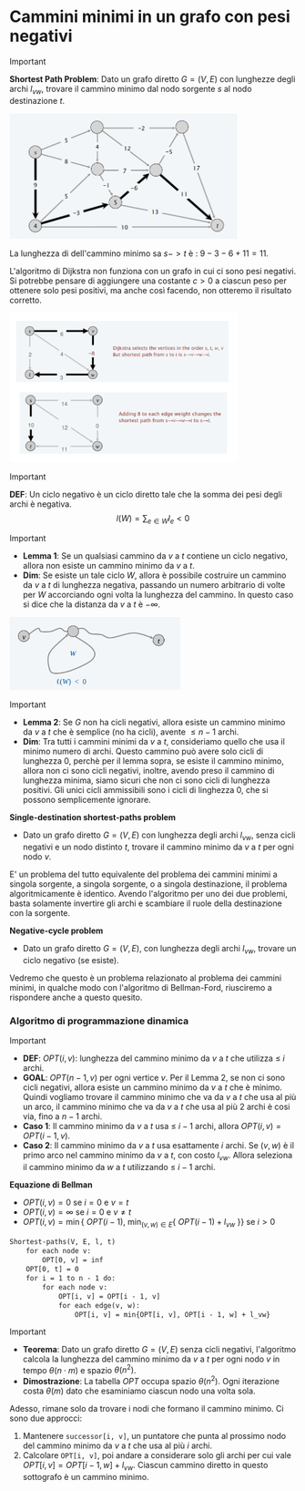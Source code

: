 # Cammini minimi in un grafo con pesi negativi

> [!IMPORTANT]
>
>**Shortest Path Problem**: Dato un grafo diretto $G=(V, E)$ con lunghezze degli archi $l_{vw}$, trovare il cammino minimo dal nodo sorgente $s$ al nodo destinazione $t$.

<img src="img/bellmanford/esempio_grafo_SP.png" width="400" />

La lunghezza di dell'cammino minimo sa $s -> t$ è : $9 - 3 - 6 + 11 = 11$.

L'algoritmo di Dijkstra non funziona con un grafo in cui ci sono pesi negativi. Si potrebbe pensare di aggiungere una costante $c > 0$ a ciascun peso per ottenere solo pesi positivi, ma anche così facendo, non otteremo il risultato corretto.

<img src="img/bellmanford/dijkstra_fail.png" width="400" />

>[!IMPORTANT]
>
>**DEF**: Un ciclo negativo è un ciclo diretto tale che la somma dei pesi degli archi è negativa.
$$l(W) = \sum_{e\in W} l_{e} < 0$$

>[!IMPORTANT]
>
> - **Lemma 1**: Se un qualsiasi cammino da $v$ a $t$ contiene un ciclo negativo, allora non esiste un cammino minimo da $v$ a $t$.
> - **Dim**: Se esiste un tale ciclo $W$, allora è possibile costruire un cammino da $v$ a $t$ di lunghezza negativa, passando un numero arbitrario di volte per $W$ accorciando ogni volta la lunghezza del cammino. In questo caso si dice che la distanza da $v$ a $t$ è $-\infty$.

<img src="img/bellmanford/negcycle.png" width="300" />

>[!IMPORTANT]
>
> - **Lemma 2**: Se $G$ non ha cicli negativi, allora esiste un cammino minimo da $v$ a $t$ che è semplice (no ha cicli), avente $\leq n - 1$ archi.
> - **Dim**: Tra tutti i cammini minimi da $v$ a $t$, consideriamo quello che usa il minimo numero di archi. Questo cammino può avere solo cicli di lunghezza 0, perchè per il lemma sopra, se esiste il cammino minimo, allora non ci sono cicli negativi, inoltre, avendo preso il cammino di lunghezza minima, siamo sicuri che non ci sono cicli di lunghezza positivi. Gli unici cicli ammissibili sono i cicli di linghezza 0, che si possono semplicemente ignorare.

**Single-destination shortest-paths problem**
- Dato un grafo diretto $G=(V, E)$ con lunghezza degli archi $l_{vw}$, senza cicli negativi e un nodo distinto $t$, trovare il cammino minimo da $v$ a $t$ per ogni nodo $v$.

E' un problema del tutto equivalente del problema dei cammini minimi a singola sorgente, a singola sorgente, o a singola destinazione, il problema algoritmicamente è identico. Avendo l'algoritmo per uno dei due problemi, basta solamente invertire gli archi e scambiare il ruole della destinazione con la sorgente.

**Negative-cycle problem**
- Dato un grafo diretto $G = (V, E)$, con lunghezza degli archi $l_{vw}$, trovare un ciclo negativo (se esiste). 

Vedremo che questo è un problema relazionato al problema dei cammini minimi, in qualche modo con l'algoritmo di Bellman-Ford, riusciremo a rispondere anche a questo quesito.

### Algoritmo di programmazione dinamica

>[!IMPORTANT]
> - **DEF**: $OPT(i, v)$: lunghezza del cammino minimo da $v$ a $t$ che utilizza $\leq$ $i$ archi.
> - **GOAL**: $OPT(n - 1, v)$ per ogni vertice $v$. Per il Lemma 2, se non ci sono cicli negativi, allora esiste un cammino minimo da $v$ a $t$ che è minimo. Quindi vogliamo trovare il cammino minimo che va da $v$ a $t$ che usa al più un arco, il cammino minimo che va da $v$ a $t$ che usa al più 2 archi è cosi via, fino a $n - 1$ archi.
> - **Caso 1**: Il cammino minimo da $v$ a $t$ usa $\leq$ $i - 1$ archi, allora $OPT(i, v) = OPT(i - 1, v)$.
> - **Caso 2**: Il cammino minimo da $v$ a $t$ usa esattamente $i$ archi. Se $(v, w)$ è il primo arco nel cammino minimo da $v$ a $t$, con costo $l_{vw}$. Allora seleziona il cammino minimo da $w$ a $t$ utilizzando $\leq$ $i - 1$ archi.

**Equazione di Bellman**
- $OPT(i, v) = 0$ se $i = 0$ e $v = t$
- $OPT(i, v) = \infty$ se $i = 0$ e $v \neq t$
- $OPT(i, v) = \min${ $OPT(i - 1)$,  $\min_{(v,w)\in E}${ $OPT(i - 1) + l_{vw}$ }} se $i > 0$

```
Shortest-paths(V, E, l, t)
    for each node v:
        OPT[0, v] = inf
    OPT[0, t] = 0
    for i = 1 to n - 1 do:
        for each node v:
            OPT[i, v] = OPT[i - 1, v]
            for each edge(v, w):
                OPT[i, v] = min{OPT[i, v], OPT[i - 1, w] + l_vw}
```

> [!IMPORTANT]
>
> - **Teorema**: Dato un grafo diretto $G = (V, E)$ senza cicli negativi, l'algoritmo calcola la lunghezza del cammino minimo da $v$ a $t$ per ogni nodo $v$ in tempo $\theta(n\cdot m)$ e spazio $\theta(n^2)$.
> - **Dimostrazione**: La tabella $OPT$ occupa spazio $\theta(n^2)$. Ogni iterazione costa $\theta(m)$ dato che esaminiamo ciascun nodo una volta sola.

Adesso, rimane solo da trovare i nodi che formano il cammino minimo. Ci sono due approcci:
1. Mantenere `successor[i, v]`, un puntatore che punta al prossimo nodo del cammino minimo da $v$ a $t$ che usa al più $i$ archi. 
2. Calcolare `OPT[i, v]`, poi andare a considerare solo gli archi per cui vale $OPT[i, v] = OPT[i - 1, w] + l_{vw}$. Ciascun cammino diretto in questo sottografo è un cammino minimo.


